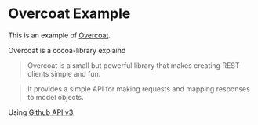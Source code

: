 # Overcoat Example

This is an example of [Overcoat](https://github.com/gonzalezreal/Overcoat).

Overcoat is a cocoa-library explaind

> Overcoat is a small but powerful library that makes creating REST clients simple and fun. 

> It provides a simple API for making requests and mapping responses to model objects.


Using [Github API v3](https://developer.github.com/v3/).
